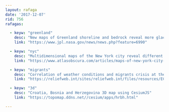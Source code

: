 ```yaml
---
layout: rafaga
date: '2017-12-07'
rid: 756
rafagas:

  - keyw: "greenland"
    desc: "New maps of Greenland shoreline and bedrock reveal more glaciers at risk"
    link: "https://www.jpl.nasa.gov/news/news.php?feature=6990"

  - keyw: "nyc"
    desc: "Multidimensional maps of the New York city reveal different perspectives"
    link: "https://www.atlasobscura.com/articles/maps-of-new-york-city-quilt-pratt-institute-taxi-quilt"

  - keyw: "migrants"
    desc: "Correlation of weather conditions and migrants crisis at the Central Mediterranean routes (PDF)"
    link: "https://reliefweb.int/sites/reliefweb.int/files/resources/ECDM_20171110_Migrant_crisis_weather_conditions.pdf"

  - keyw: "3d"
    desc: "Croatia, Bosnia and Herzegovina 3D map using CesiumJS"
    link: "https://topomap.ddns.net//cesium/apps/hrbh.html"

---
```

